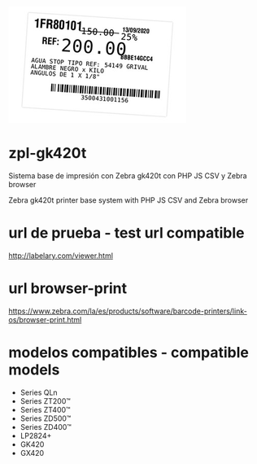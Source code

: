 
![Alt text](label.jpg?raw=true "Label Zebra")
# zpl-gk420t
Sistema base de impresión con Zebra gk420t con PHP JS CSV y Zebra browser

Zebra gk420t printer base system with PHP JS CSV and Zebra browser

# url de prueba - test url compatible 
http://labelary.com/viewer.html

# url browser-print
https://www.zebra.com/la/es/products/software/barcode-printers/link-os/browser-print.html

# modelos compatibles - compatible models
- Series QLn
- Series ZT200™
- Series ZT400™
- Series ZD500™
- Series ZD400™
- LP2824+
- GK420
- GX420 